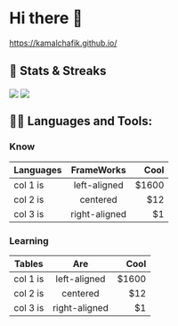# Hi there 👋

https://kamalchafik.github.io/

## :pushpin: Stats & Streaks
<img align="center" src="https://streak-stats.demolab.com?user=kamalchafik&theme=vue-dark&count_private=true" />
<img align="center" src="https://github-readme-stats.vercel.app/api?username=kamalchafik&theme=vue-dark&show_icons=true&count_private=true&hide=issues,contribs" />

## 👨‍💻 Languages and Tools:

### Know 

| Languages   |      FrameWorks      |  Cool |
|----------|:-------------:|------:|
| col 1 is |  left-aligned | $1600 |
| col 2 is |    centered   |   $12 |
| col 3 is | right-aligned |    $1 |


### Learning
| Tables   |      Are      |  Cool |
|----------|:-------------:|------:|
| col 1 is |  left-aligned | $1600 |
| col 2 is |    centered   |   $12 |
| col 3 is | right-aligned |    $1 |
